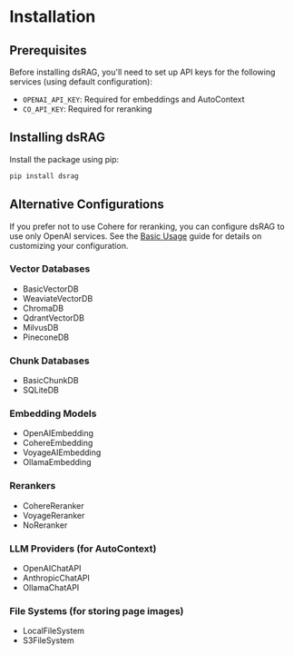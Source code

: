 # Installation

## Prerequisites

Before installing dsRAG, you'll need to set up API keys for the following services (using default configuration):

- `OPENAI_API_KEY`: Required for embeddings and AutoContext
- `CO_API_KEY`: Required for reranking

## Installing dsRAG

Install the package using pip:

```bash
pip install dsrag
```

## Alternative Configurations

If you prefer not to use Cohere for reranking, you can configure dsRAG to use only OpenAI services. See the [Basic Usage](basic-usage.md) guide for details on customizing your configuration.

### Vector Databases
- BasicVectorDB
- WeaviateVectorDB
- ChromaDB
- QdrantVectorDB
- MilvusDB
- PineconeDB

### Chunk Databases
- BasicChunkDB
- SQLiteDB

### Embedding Models
- OpenAIEmbedding
- CohereEmbedding
- VoyageAIEmbedding
- OllamaEmbedding

### Rerankers
- CohereReranker
- VoyageReranker
- NoReranker

### LLM Providers (for AutoContext)
- OpenAIChatAPI
- AnthropicChatAPI
- OllamaChatAPI

### File Systems (for storing page images)
- LocalFileSystem
- S3FileSystem 